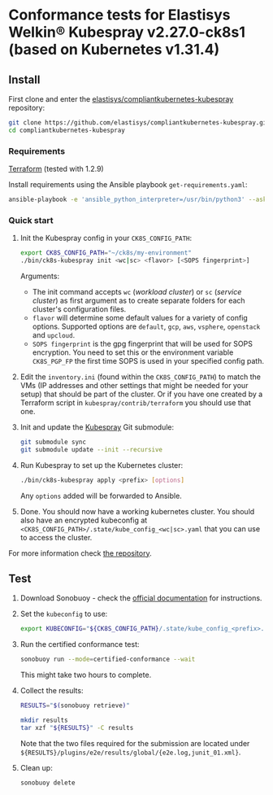 # Conformance tests for Elastisys Welkin® Kubespray v2.27.0-ck8s1 (based on Kubernetes v1.31.4)

## Install

First clone and enter the [elastisys/compliantkubernetes-kubespray](https://github.com/elastisys/compliantkubernetes-kubespray) repository:

```sh
git clone https://github.com/elastisys/compliantkubernetes-kubespray.git
cd compliantkubernetes-kubespray
```

### Requirements

[Terraform](https://github.com/hashicorp/terraform/releases) (tested with 1.2.9)

Install requirements using the Ansible playbook `get-requirements.yaml`:

```sh
ansible-playbook -e 'ansible_python_interpreter=/usr/bin/python3' --ask-become-pass --connection local --inventory 127.0.0.1, get-requirements.yaml
```

### Quick start

1. Init the Kubespray config in your `CK8S_CONFIG_PATH`:

    ```sh
    export CK8S_CONFIG_PATH="~/ck8s/my-environment"
    ./bin/ck8s-kubespray init <wc|sc> <flavor> [<SOPS fingerprint>]
    ```

    Arguments:
    - The init command accepts `wc` (_workload cluster_) or `sc` (_service cluster_) as first argument as to create separate folders for each cluster's configuration files.
    - `flavor` will determine some default values for a variety of config options.
      Supported options are `default`, `gcp`, `aws`, `vsphere`, `openstack` and `upcloud`.
    - `SOPS fingerprint` is the gpg fingerprint that will be used for SOPS encryption.
      You need to set this or the environment variable `CK8S_PGP_FP` the first time SOPS is used in your specified config path.

1. Edit the `inventory.ini` (found within the `CK8S_CONFIG_PATH`) to match the VMs (IP addresses and other settings that might be needed for your setup) that should be part of the cluster.
    Or if you have one created by a Terraform script in `kubespray/contrib/terraform` you should use that one.

1. Init and update the [Kubespray](https://github.com/kubernetes-sigs/kubespray) Git submodule:

    ```sh
    git submodule sync
    git submodule update --init --recursive
    ```

1. Run Kubespray to set up the Kubernetes cluster:

    ```sh
    ./bin/ck8s-kubespray apply <prefix> [options]
    ```

    Any `options` added will be forwarded to Ansible.

1. Done.
    You should now have a working kubernetes cluster.
    You should also have an encrypted kubeconfig at `<CK8S_CONFIG_PATH>/.state/kube_config_<wc|sc>.yaml` that you can use to access the cluster.

For more information check [the repository](https://github.com/elastisys/compliantkubernetes-kubespray).

## Test

1. Download Sonobuoy - check the [official documentation](https://sonobuoy.io/docs/main/) for instructions.

1. Set the `kubeconfig` to use:

    ```sh
    export KUBECONFIG="${CK8S_CONFIG_PATH}/.state/kube_config_<prefix>.yaml"
    ```

1. Run the certified conformance test:

    ```sh
    sonobuoy run --mode=certified-conformance --wait
    ```

    This might take two hours to complete.

1. Collect the results:

    ```sh
    RESULTS="$(sonobuoy retrieve)"

    mkdir results
    tar xzf "${RESULTS}" -C results
    ```

    Note that the two files required for the submission are located under `${RESULTS}/plugins/e2e/results/global/{e2e.log,junit_01.xml}`.

1. Clean up:

    ```sh
    sonobuoy delete
    ```
